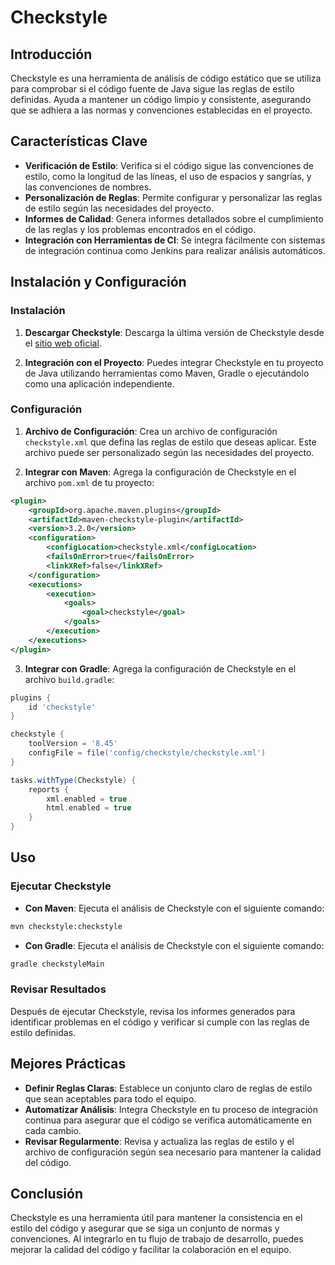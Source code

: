 # Checkstyle

## Introducción

Checkstyle es una herramienta de análisis de código estático que se utiliza para comprobar si el código fuente de Java sigue las reglas de estilo definidas. Ayuda a mantener un código limpio y consistente, asegurando que se adhiera a las normas y convenciones establecidas en el proyecto.

## Características Clave

- **Verificación de Estilo**: Verifica si el código sigue las convenciones de estilo, como la longitud de las líneas, el uso de espacios y sangrías, y las convenciones de nombres.
- **Personalización de Reglas**: Permite configurar y personalizar las reglas de estilo según las necesidades del proyecto.
- **Informes de Calidad**: Genera informes detallados sobre el cumplimiento de las reglas y los problemas encontrados en el código.
- **Integración con Herramientas de CI**: Se integra fácilmente con sistemas de integración continua como Jenkins para realizar análisis automáticos.

## Instalación y Configuración

### Instalación

1. **Descargar Checkstyle**: Descarga la última versión de Checkstyle desde el [sitio web oficial](https://checkstyle.sourceforge.io/).

2. **Integración con el Proyecto**: Puedes integrar Checkstyle en tu proyecto de Java utilizando herramientas como Maven, Gradle o ejecutándolo como una aplicación independiente.

### Configuración

1. **Archivo de Configuración**: Crea un archivo de configuración `checkstyle.xml` que defina las reglas de estilo que deseas aplicar. Este archivo puede ser personalizado según las necesidades del proyecto.

2. **Integrar con Maven**: Agrega la configuración de Checkstyle en el archivo `pom.xml` de tu proyecto:

```xml
<plugin>
    <groupId>org.apache.maven.plugins</groupId>
    <artifactId>maven-checkstyle-plugin</artifactId>
    <version>3.2.0</version>
    <configuration>
        <configLocation>checkstyle.xml</configLocation>
        <failsOnError>true</failsOnError>
        <linkXRef>false</linkXRef>
    </configuration>
    <executions>
        <execution>
            <goals>
                <goal>checkstyle</goal>
            </goals>
        </execution>
    </executions>
</plugin>
```

3. **Integrar con Gradle**: Agrega la configuración de Checkstyle en el archivo `build.gradle`:

```groovy
plugins {
    id 'checkstyle'
}

checkstyle {
    toolVersion = '8.45'
    configFile = file('config/checkstyle/checkstyle.xml')
}

tasks.withType(Checkstyle) {
    reports {
        xml.enabled = true
        html.enabled = true
    }
}
```

## Uso

### Ejecutar Checkstyle

- **Con Maven**: Ejecuta el análisis de Checkstyle con el siguiente comando:

```bash
mvn checkstyle:checkstyle
```

- **Con Gradle**: Ejecuta el análisis de Checkstyle con el siguiente comando:

```bash
gradle checkstyleMain
```

### Revisar Resultados

Después de ejecutar Checkstyle, revisa los informes generados para identificar problemas en el código y verificar si cumple con las reglas de estilo definidas.

## Mejores Prácticas

- **Definir Reglas Claras**: Establece un conjunto claro de reglas de estilo que sean aceptables para todo el equipo.
- **Automatizar Análisis**: Integra Checkstyle en tu proceso de integración continua para asegurar que el código se verifica automáticamente en cada cambio.
- **Revisar Regularmente**: Revisa y actualiza las reglas de estilo y el archivo de configuración según sea necesario para mantener la calidad del código.

## Conclusión

Checkstyle es una herramienta útil para mantener la consistencia en el estilo del código y asegurar que se siga un conjunto de normas y convenciones. Al integrarlo en tu flujo de trabajo de desarrollo, puedes mejorar la calidad del código y facilitar la colaboración en el equipo.
